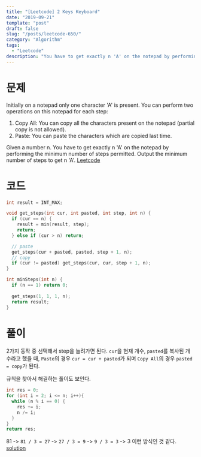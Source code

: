 ```yaml
---
title: "[Leetcode] 2 Keys Keyboard"
date: "2019-09-21"
template: "post"
draft: false
slug: "/posts/leetcode-650/"
category: "Algorithm"
tags:
  - "Leetcode"
description: "You have to get exactly n 'A' on the notepad by performing the minimum number of steps permitted."
---
```


# 문제

Initially on a notepad only one character 'A' is present. You can perform two operations on this notepad for each step:

1. Copy All: You can copy all the characters present on the notepad (partial copy is not allowed).
2. Paste: You can paste the characters which are copied last time.
 
Given a number n. You have to get exactly n 'A' on the notepad by performing the minimum number of steps permitted. Output the minimum number of steps to get n 'A'. [Leetcode](https://leetcode.com/problems/2-keys-keyboard/)

# 코드

```c++
int result = INT_MAX;

void get_steps(int cur, int pasted, int step, int n) {
  if (cur == n) {
    result = min(result, step);
    return;
  } else if (cur > n) return;

  // paste
  get_steps(cur + pasted, pasted, step + 1, n);
  // copy
  if (cur != pasted) get_steps(cur, cur, step + 1, n);
}

int minSteps(int n) {
  if (n == 1) return 0;
  
  get_steps(1, 1, 1, n);
  return result;
}
```

# 풀이

2가지 동작 중 선택해서 step을 늘려가면 된다. `cur`을 현재 개수, `pasted`를 복사된 개수라고 했을 때, `Paste`의 경우 `cur = cur + pasted`가 되며 `Copy All`의 경우 `pasted = copy`가 된다.

규칙을 찾아서 해결하는 풀이도 보인다.

```c++
int res = 0;
for (int i = 2; i <= n; i++){
  while (n % i == 0) {
    res += i;
    n /= i;
  }
}
return res;
```

81 -> `81 / 3 = 27` -> `27 / 3 = 9` -> `9 / 3 = 3` -> 3 이런 방식인 것 같다. [solution](https://leetcode.com/problems/2-keys-keyboard/discuss/105908/Very-Simple-Java-Solution-With-Detail-Explanation)
